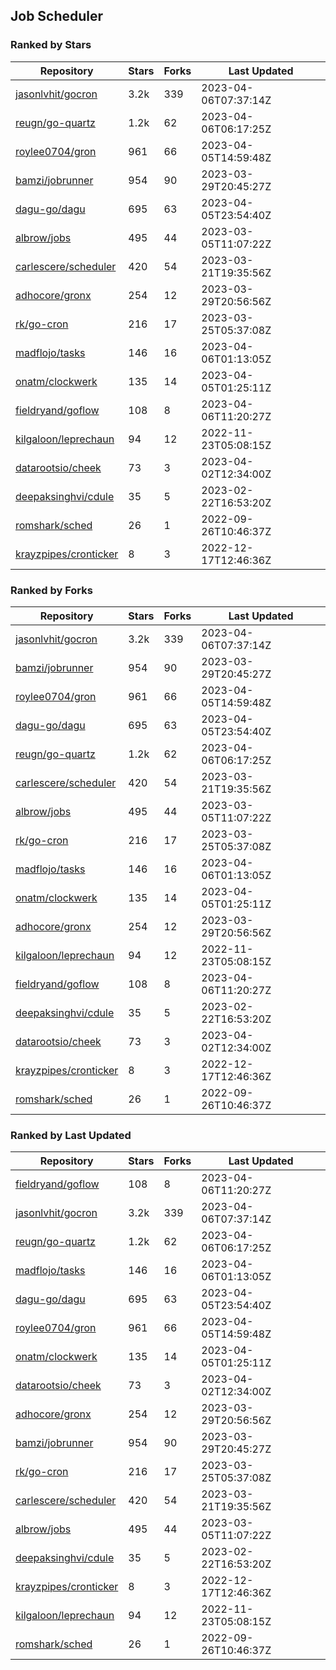 ## Job Scheduler

### Ranked by Stars

| Repository | Stars | Forks | Last Updated |
|------------|-------|-------|--------------|
| [jasonlvhit/gocron](https://github.com/jasonlvhit/gocron) | 3.2k | 339 | 2023-04-06T07:37:14Z |
| [reugn/go-quartz](https://github.com/reugn/go-quartz) | 1.2k | 62 | 2023-04-06T06:17:25Z |
| [roylee0704/gron](https://github.com/roylee0704/gron) | 961 | 66 | 2023-04-05T14:59:48Z |
| [bamzi/jobrunner](https://github.com/bamzi/jobrunner) | 954 | 90 | 2023-03-29T20:45:27Z |
| [dagu-go/dagu](https://github.com/dagu-go/dagu) | 695 | 63 | 2023-04-05T23:54:40Z |
| [albrow/jobs](https://github.com/albrow/jobs) | 495 | 44 | 2023-03-05T11:07:22Z |
| [carlescere/scheduler](https://github.com/carlescere/scheduler) | 420 | 54 | 2023-03-21T19:35:56Z |
| [adhocore/gronx](https://github.com/adhocore/gronx) | 254 | 12 | 2023-03-29T20:56:56Z |
| [rk/go-cron](https://github.com/rk/go-cron) | 216 | 17 | 2023-03-25T05:37:08Z |
| [madflojo/tasks](https://github.com/madflojo/tasks) | 146 | 16 | 2023-04-06T01:13:05Z |
| [onatm/clockwerk](https://github.com/onatm/clockwerk) | 135 | 14 | 2023-04-05T01:25:11Z |
| [fieldryand/goflow](https://github.com/fieldryand/goflow) | 108 | 8 | 2023-04-06T11:20:27Z |
| [kilgaloon/leprechaun](https://github.com/kilgaloon/leprechaun) | 94 | 12 | 2022-11-23T05:08:15Z |
| [datarootsio/cheek](https://github.com/datarootsio/cheek) | 73 | 3 | 2023-04-02T12:34:00Z |
| [deepaksinghvi/cdule](https://github.com/deepaksinghvi/cdule) | 35 | 5 | 2023-02-22T16:53:20Z |
| [romshark/sched](https://github.com/romshark/sched) | 26 | 1 | 2022-09-26T10:46:37Z |
| [krayzpipes/cronticker](https://github.com/krayzpipes/cronticker) | 8 | 3 | 2022-12-17T12:46:36Z |

### Ranked by Forks

| Repository | Stars | Forks | Last Updated |
|------------|-------|-------|--------------|
| [jasonlvhit/gocron](https://github.com/jasonlvhit/gocron) | 3.2k | 339 | 2023-04-06T07:37:14Z |
| [bamzi/jobrunner](https://github.com/bamzi/jobrunner) | 954 | 90 | 2023-03-29T20:45:27Z |
| [roylee0704/gron](https://github.com/roylee0704/gron) | 961 | 66 | 2023-04-05T14:59:48Z |
| [dagu-go/dagu](https://github.com/dagu-go/dagu) | 695 | 63 | 2023-04-05T23:54:40Z |
| [reugn/go-quartz](https://github.com/reugn/go-quartz) | 1.2k | 62 | 2023-04-06T06:17:25Z |
| [carlescere/scheduler](https://github.com/carlescere/scheduler) | 420 | 54 | 2023-03-21T19:35:56Z |
| [albrow/jobs](https://github.com/albrow/jobs) | 495 | 44 | 2023-03-05T11:07:22Z |
| [rk/go-cron](https://github.com/rk/go-cron) | 216 | 17 | 2023-03-25T05:37:08Z |
| [madflojo/tasks](https://github.com/madflojo/tasks) | 146 | 16 | 2023-04-06T01:13:05Z |
| [onatm/clockwerk](https://github.com/onatm/clockwerk) | 135 | 14 | 2023-04-05T01:25:11Z |
| [adhocore/gronx](https://github.com/adhocore/gronx) | 254 | 12 | 2023-03-29T20:56:56Z |
| [kilgaloon/leprechaun](https://github.com/kilgaloon/leprechaun) | 94 | 12 | 2022-11-23T05:08:15Z |
| [fieldryand/goflow](https://github.com/fieldryand/goflow) | 108 | 8 | 2023-04-06T11:20:27Z |
| [deepaksinghvi/cdule](https://github.com/deepaksinghvi/cdule) | 35 | 5 | 2023-02-22T16:53:20Z |
| [datarootsio/cheek](https://github.com/datarootsio/cheek) | 73 | 3 | 2023-04-02T12:34:00Z |
| [krayzpipes/cronticker](https://github.com/krayzpipes/cronticker) | 8 | 3 | 2022-12-17T12:46:36Z |
| [romshark/sched](https://github.com/romshark/sched) | 26 | 1 | 2022-09-26T10:46:37Z |

### Ranked by Last Updated

| Repository | Stars | Forks | Last Updated |
|------------|-------|-------|--------------|
| [fieldryand/goflow](https://github.com/fieldryand/goflow) | 108 | 8 | 2023-04-06T11:20:27Z |
| [jasonlvhit/gocron](https://github.com/jasonlvhit/gocron) | 3.2k | 339 | 2023-04-06T07:37:14Z |
| [reugn/go-quartz](https://github.com/reugn/go-quartz) | 1.2k | 62 | 2023-04-06T06:17:25Z |
| [madflojo/tasks](https://github.com/madflojo/tasks) | 146 | 16 | 2023-04-06T01:13:05Z |
| [dagu-go/dagu](https://github.com/dagu-go/dagu) | 695 | 63 | 2023-04-05T23:54:40Z |
| [roylee0704/gron](https://github.com/roylee0704/gron) | 961 | 66 | 2023-04-05T14:59:48Z |
| [onatm/clockwerk](https://github.com/onatm/clockwerk) | 135 | 14 | 2023-04-05T01:25:11Z |
| [datarootsio/cheek](https://github.com/datarootsio/cheek) | 73 | 3 | 2023-04-02T12:34:00Z |
| [adhocore/gronx](https://github.com/adhocore/gronx) | 254 | 12 | 2023-03-29T20:56:56Z |
| [bamzi/jobrunner](https://github.com/bamzi/jobrunner) | 954 | 90 | 2023-03-29T20:45:27Z |
| [rk/go-cron](https://github.com/rk/go-cron) | 216 | 17 | 2023-03-25T05:37:08Z |
| [carlescere/scheduler](https://github.com/carlescere/scheduler) | 420 | 54 | 2023-03-21T19:35:56Z |
| [albrow/jobs](https://github.com/albrow/jobs) | 495 | 44 | 2023-03-05T11:07:22Z |
| [deepaksinghvi/cdule](https://github.com/deepaksinghvi/cdule) | 35 | 5 | 2023-02-22T16:53:20Z |
| [krayzpipes/cronticker](https://github.com/krayzpipes/cronticker) | 8 | 3 | 2022-12-17T12:46:36Z |
| [kilgaloon/leprechaun](https://github.com/kilgaloon/leprechaun) | 94 | 12 | 2022-11-23T05:08:15Z |
| [romshark/sched](https://github.com/romshark/sched) | 26 | 1 | 2022-09-26T10:46:37Z |

